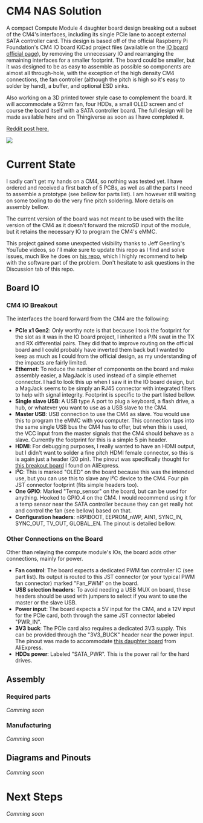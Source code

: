 
# CM4 NAS Solution

A compact Compute Module 4 daughter board design breaking out a subset of the CM4's interfaces, including its single PCIe lane to accept external SATA controller card.
This design is based off of the official Raspberry Pi Foundation's CM4 IO board KiCad project files (available on the [IO board official page](https://www.raspberrypi.org/products/compute-module-4-io-board/?resellerType=home)), by removing the unnecessary IO and rearranging the remaining interfaces for a smaller footprint.
The board could be smaller, but it was designed to be as easy to assemble as possible so components are almost all through-hole, with the exception of the high density CM4 connections, the fan controller (although the pitch is high so it's easy to solder by hand), a buffer, and optional ESD sinks.

Also working on a 3D printed tower style case to complement the board. It will accommodate a 92mm fan, four HDDs, a small OLED screen and of course the board itself with a SATA controller board. The full design will be made available here and on Thingiverse as soon as I have completed it.

[Reddit post here.](https://www.reddit.com/r/raspberry_pi/comments/jt89dm/compute_module_4_nas_pcb_with_pcie/)

![](https://preview.redd.it/12567x1d10z51.jpg?width=3264&format=pjpg&auto=webp&s=f8476466ab5820a5ea29eb13be4bf1354736fcdf)


# Current State
I sadly can't get my hands on a CM4, so nothing was tested yet. I have ordered and received a first batch of 5 PCBs, as well as all the parts I need to assemble a prototype (see bellow for parts list).
I am however still waiting on some tooling to do the very fine pitch soldering. More details on assembly bellow.

The current version of the board was not meant to be used with the lite version of the CM4 as it doesn't forward the microSD input of the module, but it retains the necessary IO to program the CM4's eMMC.

This project gained some unexpected visibility thanks to Jeff Geerling's YouTube videos, so I'll make sure to update this repo as I find and solve issues, much like he does on [his repo](https://github.com/geerlingguy/raspberry-pi-pcie-devices/issues), which I highly recommend to help with the software part of the problem.
Don't hesitate to ask questions in the Discussion tab of this repo.

## Board IO
### CM4 IO Breakout
The interfaces the board forward from the CM4 are the following:
- **PCIe x1 Gen2**: Only worthy note is that because I took the footprint for the slot as it was in the IO board project, I inherited a P/N swat in the TX and RX differential pairs. They did that to improve routing on the official board and I could probably have inverted them back but I wanted to keep as much as I could from the official design, as my understanding of the impacts are fairly limited.
- **Ethernet**: To reduce the number of components on the board and make assembly easier, a MagJack is used instead of a simple ethernet connector. I had to look this up when I saw it in the IO board design, but a MagJack seems to be simply an RJ45 connector with integrated filters to help with signal integrity. Footprint is specific to the part listed bellow.
- **Single slave USB**: A USB type A port to plug a keyboard, a flash drive, a hub, or whatever you want to use as a USB slave to the CM4.
- **Master USB**: USB connection to use the CM4 as slave. You would use this to program the eMMC with you computer. This connection taps into the same single USB bus the CM4 has to offer, but when this is used, the VCC input from the master signals that the CM4 should behave as a slave. Currently the footprint for this is a simple 5 pin header.
- **HDMI**:  For debugging purposes, I really wanted to have an HDMI output, but I didn't want to solder a fine pitch HDMI female connector, so this is is again just a header (20 pin). The pinout was specifically thought for [this breakout board](https://www.aliexpress.com/item/32904598840.html) I found on AliExpress.
- **I²C**: This is marked "OLED" on the board because this was the intended use, but you can use this to slave any I²C device to the CM4. Four pin JST connector footprint (fits simple headers too).
- **One GPIO**: Marked "Temp_sensor" on the board, but can be used for anything. Hooked to GPIO_4 on the CM4. I would recommend using it for a temp sensor near the SATA controller because they can get really hot and control the fan (see bellow) based on that.
- **Configuration headers**: nRPIBOOT, EEPROM_nWP, AIN1, SYNC_IN, SYNC_OUT, TV_OUT, GLOBAL_EN. The pinout is detailed bellow.

### Other Connections on the Board
Other than relaying the compute module's IOs, the board adds other connections, mainly for power.
- **Fan control**: The board expects a dedicated PWM fan controller IC (see part list). Its output is routed to this JST connector (or your typical PWM fan connector) marked "Fan_PWM" on the board.
- **USB selection headers**: To avoid needing a USB MUX on board, these headers should be used with jumpers to select if you want to use the master or the slave USB.
- **Power input**: The board expects a 5V input for the CM4, and a 12V input for the PCIe card, both through the same JST connector labeled "PWR_IN".
- **3V3 buck**: The PCIe card also requires a dedicated 3V3 supply. This can be provided through the "3V3_BUCK" header near the power input. The pinout was made to accommodate [this daughter board](https://www.aliexpress.com/item/32817933017.html?spm=a2g0s.9042311.0.0.27424c4dr779wi) from AliExpress.
- **HDDs power**: Labeled "SATA_PWR". This is the power rail for the hard drives.

## Assembly
### Required parts
*Comming soon*
### Manufacturing
*Comming soon*


## Diagrams and Pinouts
*Comming soon*


# Next Steps

*Comming soon*
